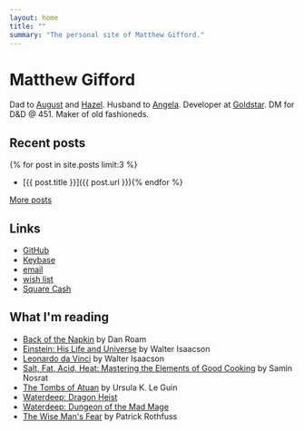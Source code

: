 ```yaml
---
layout: home
title: ""
summary: "The personal site of Matthew Gifford."
---
```


# Matthew Gifford

Dad to [August](http://www.augustgifford.com/) and [Hazel](http://www.hazelgifford.com/). Husband to [Angela](http://www.thegiffordranch.com/). Developer at [Goldstar](https://www.goldstar.com/). DM for D&D @ 451. Maker of old fashioneds.

## Recent posts

{% for post in site.posts limit:3 %}	
- [{{ post.title }}]({{ post.url }}){% endfor %} 

[More posts](/posts)

## Links

- [GitHub](https://github.com/mattg)
- [Keybase](https://keybase.io/giff)
- [email](mailto:hello@matthewgifford.com)
- [wish list](http://www.amazon.com/gp/registry/wishlist/O31YDA173GFW/ref=cm_wl_rlist_go_o?sort=priority&itemPerPage=25)
- [Square Cash](https://cash.me/$matthewgifford)

## What I'm reading

- [Back of the Napkin](https://amzn.to/2RjyUqi) by Dan Roam
- [Einstein: His Life and Universe](https://amzn.to/2LCcbAx) by Walter Isaacson
- [Leonardo da Vinci](https://amzn.to/2LCgE69) by Walter Isaacson
- [Salt, Fat, Acid, Heat: Mastering the Elements of Good Cooking](https://amzn.to/2GHyoOR) by Samin Nosrat
- [The Tombs of Atuan](https://amzn.to/2LzKxUG) by Ursula K. Le Guin
- [Waterdeep: Dragon Heist](https://amzn.to/2RgP3wM)
- [Waterdeep: Dungeon of the Mad Mage](https://amzn.to/2RnRaiq)
- [The Wise Man's Fear](https://amzn.to/2LD4qdE) by Patrick Rothfuss
